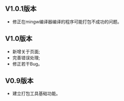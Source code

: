 ## V1.0.1版本
* 修正在mingw编译器编译的程序可能打包不成功的问题。

## V1.0版本
* 新增关于页面;
* 完善错误处理;
* 修正若干Bug。

## V0.9版本
* 建立打包工具基础功能。
